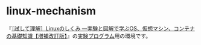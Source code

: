 # linux-mechanism

『[［試して理解］Linuxのしくみ  ―実験と図解で学ぶOS、仮想マシン、コンテナの基礎知識【増補改訂版】](https://gihyo.jp/book/2022/978-4-297-13148-7)』の[実験プログラム](https://github.com/satoru-takeuchi/linux-in-practice-2nd)用の環境です。
